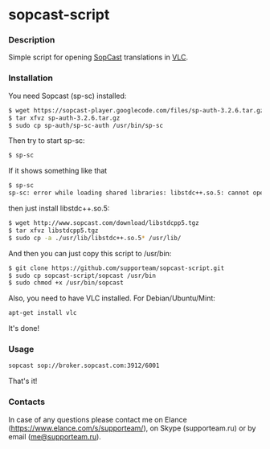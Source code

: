# sopcast-script

### Description
Simple script for opening [SopCast](http://www.sopcast.org/) translations in [VLC](http://www.videolan.org/vlc/).

### Installation
You need Sopcast (sp-sc) installed:
```sh
$ wget https://sopcast-player.googlecode.com/files/sp-auth-3.2.6.tar.gz
$ tar xfvz sp-auth-3.2.6.tar.gz
$ sudo cp sp-auth/sp-sc-auth /usr/bin/sp-sc
```

Then try to start sp-sc:
```sh
$ sp-sc
```

If it shows something like that
```sh
$ sp-sc
sp-sc: error while loading shared libraries: libstdc++.so.5: cannot open shared object file: No such file or directory
```
then just install libstdc++.so.5:
```sh
$ wget http://www.sopcast.com/download/libstdcpp5.tgz
$ tar xfvz libstdcpp5.tgz
$ sudo cp -a ./usr/lib/libstdc++.so.5* /usr/lib/
```

And then you can just copy this script to /usr/bin:
```sh
$ git clone https://github.com/supporteam/sopcast-script.git
$ sudo cp sopcast-script/sopcast /usr/bin
$ sudo chmod +x /usr/bin/sopcast
```
Also, you need to have VLC installed. For Debian/Ubuntu/Mint:
```sh
apt-get install vlc
```

It's done!

### Usage
```sh
sopcast sop://broker.sopcast.com:3912/6001
```

That's it!

### Contacts
In case of any questions please contact me on Elance (https://www.elance.com/s/supporteam/), on Skype (supporteam.ru) or by email (me@supporteam.ru).